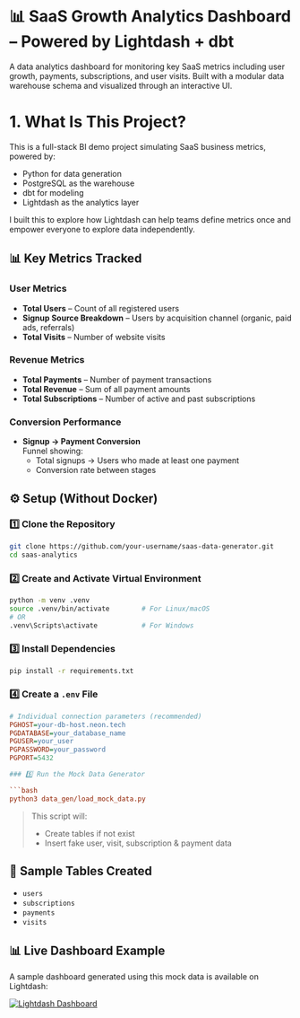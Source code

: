 # 📊 SaaS Growth Analytics Dashboard – Powered by Lightdash + dbt

A data analytics dashboard for monitoring key SaaS metrics including user growth, payments, subscriptions, and user visits. Built with a modular data warehouse schema and visualized through an interactive UI.

# 1. What Is This Project?

This is a full-stack BI demo project simulating SaaS business metrics, powered by:

- Python for data generation
- PostgreSQL as the warehouse
- dbt for modeling
- Lightdash as the analytics layer

I built this to explore how Lightdash can help teams define metrics once and empower everyone to explore data independently.

## 📊 Key Metrics Tracked

### User Metrics

- **Total Users** – Count of all registered users
- **Signup Source Breakdown** – Users by acquisition channel (organic, paid ads, referrals)
- **Total Visits** – Number of website visits

### Revenue Metrics

- **Total Payments** – Number of payment transactions
- **Total Revenue** – Sum of all payment amounts
- **Total Subscriptions** – Number of active and past subscriptions

### Conversion Performance

- **Signup → Payment Conversion**  
  Funnel showing:
  - Total signups → Users who made at least one payment
  - Conversion rate between stages

## ⚙️ Setup (Without Docker)

### 1️⃣ Clone the Repository

```bash
git clone https://github.com/your-username/saas-data-generator.git
cd saas-analytics
```

### 2️⃣ Create and Activate Virtual Environment

```bash
python -m venv .venv
source .venv/bin/activate        # For Linux/macOS
# OR
.venv\Scripts\activate           # For Windows
```

### 3️⃣ Install Dependencies

```bash
pip install -r requirements.txt
```

### 4️⃣ Create a `.env` File

````ini
# Individual connection parameters (recommended)
PGHOST=your-db-host.neon.tech
PGDATABASE=your_database_name
PGUSER=your_user
PGPASSWORD=your_password
PGPORT=5432

### 5️⃣ Run the Mock Data Generator

```bash
python3 data_gen/load_mock_data.py
````

> This script will:
>
> - Create tables if not exist
> - Insert fake user, visit, subscription & payment data

## 🥪 Sample Tables Created

- `users`
- `subscriptions`
- `payments`
- `visits`

## 📊 Live Dashboard Example

A sample dashboard generated using this mock data is available on Lightdash:

[![Lightdash Dashboard](https://img.shields.io/badge/View-Lightdash_Dashboard-blue?style=for-the-badge&logo=lightdash)](https://app.lightdash.cloud/projects/35436cc1-00f4-452b-99f0-4cf596dd2eef/dashboards/65323ed2-9472-4ac7-a226-eccfc1a953e4/view)
